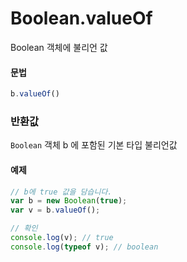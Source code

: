 # Boolean.valueOf

Boolean 객체에 불리언 값




#### 문법

```javascript
b.valueOf()
```



### 반환값

`Boolean` 객체 b 에 포함된 기본 타입 불리언값



#### 예제

```javascript
// b에 true 값을 담습니다.
var b = new Boolean(true);
var v = b.valueOf();

// 확인
console.log(v); // true
console.log(typeof v); // boolean
```
